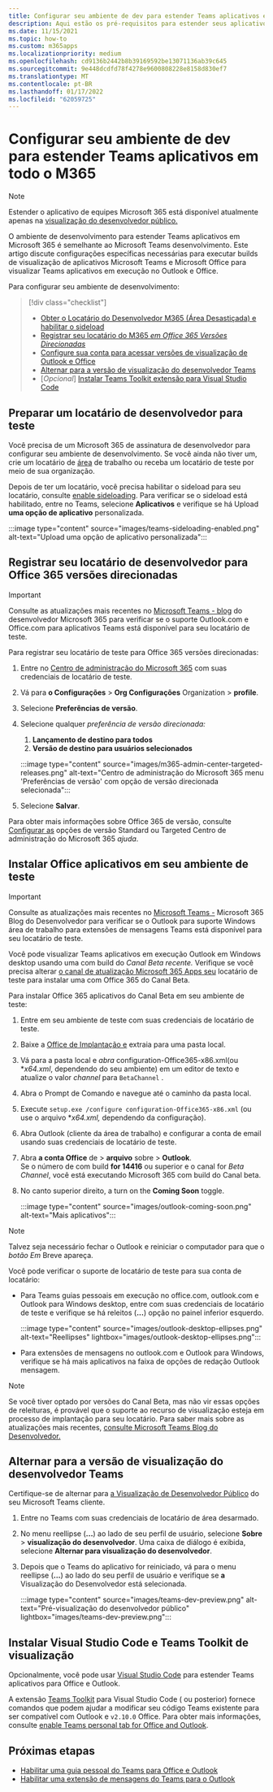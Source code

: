 ```yaml
---
title: Configurar seu ambiente de dev para estender Teams aplicativos em Microsoft 365
description: Aqui estão os pré-requisitos para estender seus aplicativos Teams aplicativos Microsoft 365
ms.date: 11/15/2021
ms.topic: how-to
ms.custom: m365apps
ms.localizationpriority: medium
ms.openlocfilehash: cd9136b2442b8b39169592be13071136ab39c645
ms.sourcegitcommit: 9e448dcdfd78f4278e9600808228e8158d830ef7
ms.translationtype: MT
ms.contentlocale: pt-BR
ms.lasthandoff: 01/17/2022
ms.locfileid: "62059725"
---
```

# <a name="set-up-your-dev-environment-for-extending-teams-apps-across-m365"></a>Configurar seu ambiente de dev para estender Teams aplicativos em todo o M365

> [!NOTE]
> Estender o aplicativo de equipes Microsoft 365 está disponível atualmente apenas na [visualização do desenvolvedor público.](~/resources/dev-preview/developer-preview-intro.md)

O ambiente de desenvolvimento para estender Teams aplicativos em Microsoft 365 é semelhante ao Microsoft Teams desenvolvimento. Este artigo discute configurações específicas necessárias para executar builds de visualização de aplicativos Microsoft Teams e Microsoft Office para visualizar Teams aplicativos em execução no Outlook e Office.

Para configurar seu ambiente de desenvolvimento:

> [!div class="checklist"]
> * [Obter o Locatário do Desenvolvedor M365 (Área Desastiçada) e habilitar o sideload](#prepare-a-developer-tenant-for-testing)
> * [Registrar seu locatário do M365 *em Office 365 Versões Direcionadas*](#enroll-your-developer-tenant-for-office-365-targeted-releases)
> * [Configure sua conta para acessar versões de visualização de Outlook e Office](#install-office-apps-in-your-test-environment)
> * [Alternar para a versão de visualização do desenvolvedor Teams](#switch-to-the-developer-preview-version-of-teams)
> * [*Opcional*] [Instalar Teams Toolkit extensão para Visual Studio Code](#install-visual-studio-code-and-teams-toolkit-preview-extension)

## <a name="prepare-a-developer-tenant-for-testing"></a>Preparar um locatário de desenvolvedor para teste

Você precisa de um Microsoft 365 de assinatura de desenvolvedor para configurar seu ambiente de desenvolvimento. Se você ainda não tiver um, crie um locatário de [área](/office/developer-program/microsoft-365-developer-program-get-started) de trabalho ou receba um locatário de teste por meio de sua organização.

Depois de ter um locatário, você precisa habilitar o sideload para seu locatário, consulte [enable sideloading](/microsoftteams/platform/concepts/build-and-test/prepare-your-o365-tenant#enable-custom-teams-apps-and-turn-on-custom-app-uploading). Para verificar se o sideload está habilitado, entre no Teams, selecione **Aplicativos** e verifique se há Upload **uma opção de aplicativo** personalizada.

:::image type="content" source="images/teams-sideloading-enabled.png" alt-text="Upload uma opção de aplicativo personalizada":::

## <a name="enroll-your-developer-tenant-for-office-365-targeted-releases"></a>Registrar seu locatário de desenvolvedor para Office 365 versões direcionadas

> [!IMPORTANT]
> Consulte as atualizações mais recentes no [Microsoft Teams - blog](https://devblogs.microsoft.com/microsoft365dev/) do desenvolvedor Microsoft 365 para verificar se o suporte Outlook.com e Office.com para aplicativos Teams está disponível para seu locatário de teste.

Para registrar seu locatário de teste para Office 365 versões direcionadas:

1. Entre no [Centro de administração do Microsoft 365](https://admin.microsoft.com) com suas credenciais de locatário de teste.
1. Vá para **o Configurações**  >  **Org Configurações** Organization  >  **profile**.
1. Selecione **Preferências de versão**.
1. Selecione qualquer *preferência de versão direcionada:*
    1. **Lançamento de destino para todos**
    1. **Versão de destino para usuários selecionados**

    :::image type="content" source="images/m365-admin-center-targeted-releases.png" alt-text="Centro de administração do Microsoft 365 menu 'Preferências de versão' com opção de versão direcionada selecionada":::
    
1. Selecione **Salvar**.

Para obter mais informações sobre Office 365 de versão, consulte [Configurar as](/microsoft-365/admin/manage/release-options-in-office-365?view=o365-worldwide&preserve-view=true#targeted-release) opções de versão Standard ou Targeted Centro de administração do Microsoft 365 *ajuda*.

## <a name="install-office-apps-in-your-test-environment"></a>Instalar Office aplicativos em seu ambiente de teste

> [!IMPORTANT]
> Consulte as atualizações mais recentes no [Microsoft Teams -](https://devblogs.microsoft.com/microsoft365dev/) Microsoft 365 Blog do Desenvolvedor para verificar se o Outlook para suporte Windows área de trabalho para extensões de mensagens Teams está disponível para seu locatário de teste.

Você pode visualizar Teams aplicativos em execução Outlook em Windows desktop usando uma com build do *Canal Beta recente.* Verifique se você precisa alterar [o canal de atualização Microsoft 365 Apps seu](/deployoffice/change-update-channels?WT.mc_id=M365-MVP-5002016) locatário de teste para instalar uma com Office 365 do Canal Beta.

Para instalar Office 365 aplicativos do Canal Beta em seu ambiente de teste:

1. Entre em seu ambiente de teste com suas credenciais de locatário de teste.
1. Baixe a [Office de Implantação e](https://www.microsoft.com/download/details.aspx?id=49117) extraia para uma pasta local.
1. Vá para a pasta local e *abra* configuration-Office365-x86.xml(ou **x64.xml*, dependendo do seu ambiente) em um editor de texto e atualize o valor *channel* para `BetaChannel` .
1. Abra o Prompt de Comando e navegue até o caminho da pasta local.
1. Execute `setup.exe /configure configuration-Office365-x86.xml` (ou use o arquivo **x64.xml,* dependendo da configuração).
1. Abra Outlook (cliente da área de trabalho) e configurar a conta de email usando suas credenciais de locatário de teste.
1. Abra **a conta Office** de  >  **arquivo** sobre  >  **Outlook**.  
   Se o número de com build **for 14416** ou superior e o canal for *Beta Channel*, você está executando Microsoft 365 com build do Canal beta.
1. No canto superior direito, a turn on the **Coming Soon** toggle.
    
    :::image type="content" source="images/outlook-coming-soon.png" alt-text="Mais aplicativos":::

> [!NOTE]
> Talvez seja necessário fechar o Outlook e reiniciar o computador para que o *botão Em* Breve apareça.

Você pode verificar o suporte de locatário de teste para sua conta de locatário:

* Para Teams guias pessoais em execução no office.com, outlook.com e Outlook para Windows desktop, entre com suas credenciais de locatário de teste e verifique se há releitos (**...**) opção no painel inferior esquerdo.

    :::image type="content" source="images/outlook-desktop-ellipses.png" alt-text="Reellipses" lightbox="images/outlook-desktop-ellipses.png":::

* Para extensões de mensagens no outlook.com e Outlook para Windows, verifique  se há mais aplicativos na faixa de opções de redação Outlook mensagem.

> [!NOTE]
> Se você tiver optado por versões do Canal Beta, mas não vir essas opções de releituras, é provável que o suporte ao recurso de visualização esteja em processo de implantação para seu locatário. Para saber mais sobre as atualizações mais recentes, [consulte Microsoft Teams Blog do Desenvolvedor.](https://devblogs.microsoft.com/microsoft365dev/)

## <a name="switch-to-the-developer-preview-version-of-teams"></a>Alternar para a versão de visualização do desenvolvedor Teams

Certifique-se de alternar para [a Visualização de Desenvolvedor Público](../resources/dev-preview/developer-preview-intro.md) do seu Microsoft Teams cliente.

1. Entre no Teams com suas credenciais de locatário de área desarmado.
1. No menu reellipse (**...**) ao lado de seu perfil de usuário, selecione **Sobre**  >  **visualização do desenvolvedor**. Uma caixa de diálogo é exibida, selecione **Alternar para visualização do desenvolvedor**.
1. Depois que o Teams do aplicativo for reiniciado, vá para o menu reellipse (**...**) ao lado do seu perfil de usuário e verifique se **a** Visualização do Desenvolvedor está selecionada.

    :::image type="content" source="images/teams-dev-preview.png" alt-text="Pré-visualização do desenvolvedor público" lightbox="images/teams-dev-preview.png":::

## <a name="install-visual-studio-code-and-teams-toolkit-preview-extension"></a>Instalar Visual Studio Code e Teams Toolkit de visualização

Opcionalmente, você pode usar [Visual Studio Code](https://code.visualstudio.com/) para estender Teams aplicativos para Office e Outlook.

A extensão [Teams Toolkit](https://aka.ms/teams-toolkit) para Visual Studio Code ( ou posterior) fornece comandos que podem ajudar a modificar seu código Teams existente para ser compatível com Outlook e `v2.10.0` Office. Para obter mais informações, consulte [enable Teams personal tab for Office and Outlook](extend-m365-teams-personal-tab.md).

## <a name="next-steps"></a>Próximas etapas

- [Habilitar uma guia pessoal do Teams para Office e Outlook](extend-m365-teams-personal-tab.md)
- [Habilitar uma extensão de mensagens do Teams para o Outlook](extend-m365-teams-message-extension.md)